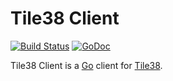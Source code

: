 Tile38 Client
=============

[![Build Status](https://travis-ci.org/tidwall/tile38.svg?branch=master)](https://travis-ci.org/tidwall/tile38)
[![GoDoc](https://godoc.org/github.com/tidwall/tile38/client?status.svg)](https://godoc.org/github.com/tidwall/tile38/client)

Tile38 Client is a [Go](http://golang.org/) client for [Tile38](http://tile38.com/).

